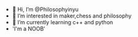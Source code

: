 - 👋 Hi, I’m @Philosophyinyu
- 👀 I’m interested in maker,chess and philosophy
- 🌱 I’m currently learning c++ and python
- 'I'm a NOOB'

<!---
Philosophyinyu/Philosophyinyu is a ✨ special ✨ repository because its `README.md` (this file) appears on your GitHub profile.
You can click the Preview link to take a look at your changes.
--->
